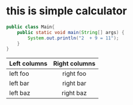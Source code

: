 # this is simple calculator

```java
public class Main{
    public static void main(String[] args) {
        System.out.println("2  + 9 = 11");
    }
}
```

| Left columns  | Right columns |
| ------------- |:-------------:|
| left foo      | right foo     |
| left bar      | right bar     |
| left baz      | right baz     |
